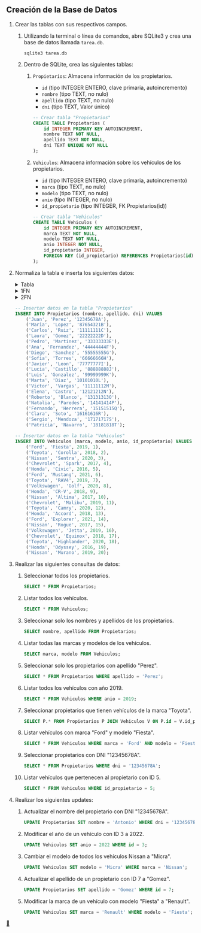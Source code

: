 ## Creación de la Base de Datos

1. Crear las tablas con sus respectivos campos.
    1. Utilizando la terminal o línea de comandos, abre SQLite3 y crea una base de datos llamada `tarea.db`.

        ```shell
        sqlite3 tarea.db
        ```
    2. Dentro de SQLite, crea las siguientes tablas:
        1. `Propietarios`: Almacena información de los propietarios.
            * `id` (tipo INTEGER ENTERO, clave primaria, autoincremento)
            * `nombre` (tipo TEXT, no nulo)
            * `apellido` (tipo TEXT, no nulo)
            * `dni` (tipo TEXT, Valor único)

            ```sql
            -- Crear tabla "Propietarios"
            CREATE TABLE Propietarios (
                id INTEGER PRIMARY KEY AUTOINCREMENT,
                nombre TEXT NOT NULL,
                apellido TEXT NOT NULL,
                dni TEXT UNIQUE NOT NULL
            );
            ```
        2. `Vehiculos`: Almacena información sobre los vehículos de los propietarios.
            * `id` (tipo INTEGER ENTERO, clave primaria, autoincremento)
            * `marca` (tipo TEXT, no nulo)
            * `modelo` (tipo TEXT, no nulo)
            * `anio` (tipo INTEGER, no nulo)
            * `id_propietario` (tipo INTEGER, FK Propietarios(id))

            ```sql
            -- Crear tabla "Vehiculos"
            CREATE TABLE Vehiculos (
                id INTEGER PRIMARY KEY AUTOINCREMENT,
                marca TEXT NOT NULL,
                modelo TEXT NOT NULL,
                anio INTEGER NOT NULL,
                id_propietario INTEGER,
                FOREIGN KEY (id_propietario) REFERENCES Propietarios(id)
            );
            ```
2. Normaliza la tabla e inserta los siguientes datos:
    <details>
    <summary>Tabla</summary>

    | id    | propietario      | dni       | marca      | modelo     | anio  |
    | :---: | :--------------- | :-------: | :--------- | :--------- | :---: |
    | 1     | Juan Perez       | 12345678A | Ford       | Fiesta     | 2019  |
    | 2     | Maria Lopez      | 87654321B | Toyota     | Corolla    | 2018  |
    | 3     | Carlos Ruiz      | 11111111C | Nissan     | Sentra     | 2020  |
    | 4     | Laura Gomez      | 22222222D | Chevrolet  | Spark      | 2017  |
    | 5     | Pedro Martinez   | 33333333E | Honda      | Civic      | 2016  |
    | 6     | Ana Fernandez    | 44444444F | Ford       | Mustang    | 2021  |
    | 7     | Diego Sanchez    | 55555555G | Toyota     | RAV4       | 2019  |
    | 8     | Sofia Torres     | 66666666H | Volkswagen | Golf       | 2020  |
    | 9     | Javier Leon      | 77777777I | Honda      | CR-V       | 2018  |
    | 10    | Lucia Castillo   | 88888888J | Nissan     | Altima     | 2017  |
    | 11    | Luis Gonzalez    | 99999999K | Chevrolet  | Malibu     | 2019  |
    | 12    | Marta Diaz       | 10101010L | Toyota     | Camry      | 2020  |
    | 13    | Victor Vargas    | 11111112M | Honda      | Accord     | 2018  |
    | 14    | Elena Castro     | 12121212N | Ford       | Explorer   | 2021  |
    | 15    | Roberto Blanco   | 13131313O | Nissan     | Rogue      | 2017  |
    | 16    | Natalia Paredes  | 14141414P | Volkswagen | Jetta      | 2019  |
    | 17    | Fernando Herrera | 15151515Q | Chevrolet  | Equinox    | 2018  |
    | 18    | Clara Soto       | 16161616R | Toyota     | Highlander | 2020  |
    | 19    | Sergio Mendoza   | 17171717S | Honda      | Odyssey    | 2016  |
    | 20    | Patricia Navarro | 18181818T | Nissan     | Murano     | 2019  |
    </details>

    <details>
    <summary>1FN</summary>

    | id    | nombre   | apellido  | dni       | marca      | modelo     | anio  |
    | :---: | :------- | :-------- | :-------: | :--------- | :--------- | :---: |
    | 1     | Juan     | Perez     | 12345678A | Ford       | Fiesta     | 2019  |
    | 2     | Maria    | Lopez     | 87654321B | Toyota     | Corolla    | 2018  |
    | 3     | Carlos   | Ruiz      | 11111111C | Nissan     | Sentra     | 2020  |
    | 4     | Laura    | Gomez     | 22222222D | Chevrolet  | Spark      | 2017  |
    | 5     | Pedro    | Martinez  | 33333333E | Honda      | Civic      | 2016  |
    | 6     | Ana      | Fernandez | 44444444F | Ford       | Mustang    | 2021  |
    | 7     | Diego    | Sanchez   | 55555555G | Toyota     | RAV4       | 2019  |
    | 8     | Sofia    | Torres    | 66666666H | Volkswagen | Golf       | 2020  |
    | 9     | Javier   | Leon      | 77777777I | Honda      | CR-V       | 2018  |
    | 10    | Lucia    | Castillo  | 88888888J | Nissan     | Altima     | 2017  |
    | 11    | Luis     | Gonzalez  | 99999999K | Chevrolet  | Malibu     | 2019  |
    | 12    | Marta    | Diaz      | 10101010L | Toyota     | Camry      | 2020  |
    | 13    | Victor   | Vargas    | 11111112M | Honda      | Accord     | 2018  |
    | 14    | Elena    | Castro    | 12121212N | Ford       | Explorer   | 2021  |
    | 15    | Roberto  | Blanco    | 13131313O | Nissan     | Rogue      | 2017  |
    | 16    | Natalia  | Paredes   | 14141414P | Volkswagen | Jetta      | 2019  |
    | 17    | Fernando | Herrera   | 15151515Q | Chevrolet  | Equinox    | 2018  |
    | 18    | Clara    | Soto      | 16161616R | Toyota     | Highlander | 2020  |
    | 19    | Sergio   | Mendoza   | 17171717S | Honda      | Odyssey    | 2016  |
    | 20    | Patricia | Navarro   | 18181818T | Nissan     | Murano     | 2019  |
    </details>

    <details>
    <summary>2FN</summary>

    | id    | nombre   | apellido  | dni       |
    | :---: | :------- | :-------- | :-------: |
    | 1     | Juan     | Perez     | 12345678A |
    | 2     | Maria    | Lopez     | 87654321B |
    | 3     | Carlos   | Ruiz      | 11111111C |
    | 4     | Laura    | Gomez     | 22222222D |
    | 5     | Pedro    | Martinez  | 33333333E |
    | 6     | Ana      | Fernandez | 44444444F |
    | 7     | Diego    | Sanchez   | 55555555G |
    | 8     | Sofia    | Torres    | 66666666H |
    | 9     | Javier   | Leon      | 77777777I |
    | 10    | Lucia    | Castillo  | 88888888J |
    | 11    | Luis     | Gonzalez  | 99999999K |
    | 12    | Marta    | Diaz      | 10101010L |
    | 13    | Victor   | Vargas    | 11111112M |
    | 14    | Elena    | Castro    | 12121212N |
    | 15    | Roberto  | Blanco    | 13131313O |
    | 16    | Natalia  | Paredes   | 14141414P |
    | 17    | Fernando | Herrera   | 15151515Q |
    | 18    | Clara    | Soto      | 16161616R |
    | 19    | Sergio   | Mendoza   | 17171717S |
    | 20    | Patricia | Navarro   | 18181818T |

    | id    | marca      | modelo     | anio  | id_propietario |
    | :---: | :--------- | :--------- | :---: | :------------: |
    | 1     | Ford       | Fiesta     | 2019  | 1              |
    | 2     | Toyota     | Corolla    | 2018  | 2              |
    | 3     | Nissan     | Sentra     | 2020  | 3              |
    | 4     | Chevrolet  | Spark      | 2017  | 4              |
    | 5     | Honda      | Civic      | 2016  | 5              |
    | 6     | Ford       | Mustang    | 2021  | 6              |
    | 7     | Toyota     | RAV4       | 2019  | 7              |
    | 8     | Volkswagen | Golf       | 2020  | 8              |
    | 9     | Honda      | CR-V       | 2018  | 9              |
    | 10    | Nissan     | Altima     | 2017  | 10             |
    | 11    | Chevrolet  | Malibu     | 2019  | 11             |
    | 12    | Toyota     | Camry      | 2020  | 12             |
    | 13    | Honda      | Accord     | 2018  | 13             |
    | 14    | Ford       | Explorer   | 2021  | 14             |
    | 15    | Nissan     | Rogue      | 2017  | 15             |
    | 16    | Volkswagen | Jetta      | 2019  | 16             |
    | 17    | Chevrolet  | Equinox    | 2018  | 17             |
    | 18    | Toyota     | Highlander | 2020  | 18             |
    | 19    | Honda      | Odyssey    | 2016  | 19             |
    | 20    | Nissan     | Murano     | 2019  | 20             |
    </details>

    ```sql
    -- Insertar datos en la tabla "Propietarios"
    INSERT INTO Propietarios (nombre, apellido, dni) VALUES
        ('Juan', 'Perez', '12345678A'),
        ('Maria', 'Lopez', '87654321B'),
        ('Carlos', 'Ruiz', '11111111C'),
        ('Laura', 'Gomez', '22222222D'),
        ('Pedro', 'Martinez', '33333333E'),
        ('Ana', 'Fernandez', '44444444F'),
        ('Diego', 'Sanchez', '55555555G'),
        ('Sofia', 'Torres', '66666666H'),
        ('Javier', 'Leon', '77777777I'),
        ('Lucia', 'Castillo', '88888888J'),
        ('Luis', 'Gonzalez', '99999999K'),
        ('Marta', 'Diaz', '10101010L'),
        ('Victor', 'Vargas', '11111112M'),
        ('Elena', 'Castro', '12121212N'),
        ('Roberto', 'Blanco', '13131313O'),
        ('Natalia', 'Paredes', '14141414P'),
        ('Fernando', 'Herrera', '15151515Q'),
        ('Clara', 'Soto', '16161616R'),
        ('Sergio', 'Mendoza', '17171717S'),
        ('Patricia', 'Navarro', '18181818T');
    ```

    ```sql
    -- Insertar datos en la tabla "Vehiculos"
    INSERT INTO Vehiculos (marca, modelo, anio, id_propietario) VALUES
        ('Ford', 'Fiesta', 2019, 1),
        ('Toyota', 'Corolla', 2018, 2),
        ('Nissan', 'Sentra', 2020, 3),
        ('Chevrolet', 'Spark', 2017, 4),
        ('Honda', 'Civic', 2016, 5),
        ('Ford', 'Mustang', 2021, 6),
        ('Toyota', 'RAV4', 2019, 7),
        ('Volkswagen', 'Golf', 2020, 8),
        ('Honda', 'CR-V', 2018, 9),
        ('Nissan', 'Altima', 2017, 10),
        ('Chevrolet', 'Malibu', 2019, 11),
        ('Toyota', 'Camry', 2020, 12),
        ('Honda', 'Accord', 2018, 13),
        ('Ford', 'Explorer', 2021, 14),
        ('Nissan', 'Rogue', 2017, 15),
        ('Volkswagen', 'Jetta', 2019, 16),
        ('Chevrolet', 'Equinox', 2018, 17),
        ('Toyota', 'Highlander', 2020, 18),
        ('Honda', 'Odyssey', 2016, 19),
        ('Nissan', 'Murano', 2019, 20);
    ```
3. Realizar las siguientes consultas de datos:
    1. Seleccionar todos los propietarios.

        ```sql
        SELECT * FROM Propietarios;
        ```
    2. Listar todos los vehículos.

        ```sql
        SELECT * FROM Vehiculos;
        ```
    3. Seleccionar solo los nombres y apellidos de los propietarios.

        ```sql
        SELECT nombre, apellido FROM Propietarios;
        ```
    4. Listar todas las marcas y modelos de los vehículos.

        ```sql
        SELECT marca, modelo FROM Vehiculos;
        ```
    5. Seleccionar solo los propietarios con apellido "Perez".

        ```sql
        SELECT * FROM Propietarios WHERE apellido = 'Perez';
        ```
    6. Listar todos los vehículos con año 2019.

        ```sql
        SELECT * FROM Vehiculos WHERE anio = 2019;
        ```
    7. Seleccionar propietarios que tienen vehículos de la marca "Toyota".

        ```sql
        SELECT P.* FROM Propietarios P JOIN Vehiculos V ON P.id = V.id_propietario WHERE V.marca = 'Toyota';
        ```
    8. Listar vehículos con marca "Ford" y modelo "Fiesta".

        ```sql
        SELECT * FROM Vehiculos WHERE marca = 'Ford' AND modelo = 'Fiesta';
        ```
    9. Seleccionar propietarios con DNI "12345678A".

        ```sql
        SELECT * FROM Propietarios WHERE dni = '12345678A';
        ```
    10. Listar vehículos que pertenecen al propietario con ID 5.

        ```sql
        SELECT * FROM Vehiculos WHERE id_propietario = 5;
        ```
4. Realizar los siguientes updates:
    1. Actualizar el nombre del propietario con DNI "12345678A".

        ```sql
        UPDATE Propietarios SET nombre = 'Antonio' WHERE dni = '12345678A';
        ```
    2. Modificar el año de un vehículo con ID 3 a 2022.

        ```sql
        UPDATE Vehiculos SET anio = 2022 WHERE id = 3;
        ```
    3. Cambiar el modelo de todos los vehículos Nissan a "Micra".

        ```sql
        UPDATE Vehiculos SET modelo = 'Micra' WHERE marca = 'Nissan';
        ```
    4. Actualizar el apellido de un propietario con ID 7 a "Gomez".

        ```sql
        UPDATE Propietarios SET apellido = 'Gomez' WHERE id = 7;
        ```
    5. Modificar la marca de un vehículo con modelo "Fiesta" a "Renault".

        ```sql
        UPDATE Vehiculos SET marca = 'Renault' WHERE modelo = 'Fiesta';
        ```

<link rel="stylesheet" href="./../../../README.css">
<a class="scrollup" href="#top">&#x1F53C</a>